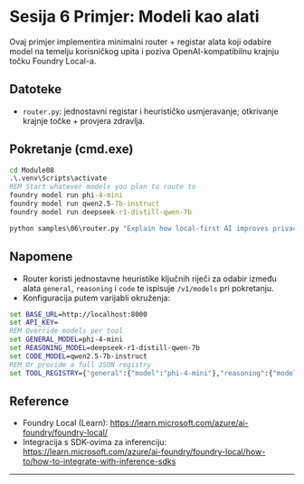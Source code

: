 <!--
CO_OP_TRANSLATOR_METADATA:
{
  "original_hash": "d28c8fdf6c32d02120403c7b4526392b",
  "translation_date": "2025-09-23T01:19:35+00:00",
  "source_file": "Module08/samples/06/README.md",
  "language_code": "hr"
}
-->
# Sesija 6 Primjer: Modeli kao alati

Ovaj primjer implementira minimalni router + registar alata koji odabire model na temelju korisničkog upita i poziva OpenAI-kompatibilnu krajnju točku Foundry Local-a.

## Datoteke
- `router.py`: jednostavni registar i heurističko usmjeravanje; otkrivanje krajnje točke + provjera zdravlja.

## Pokretanje (cmd.exe)
```cmd
cd Module08
.\.venv\Scripts\activate
REM Start whatever models you plan to route to
foundry model run phi-4-mini
foundry model run qwen2.5-7b-instruct
foundry model run deepseek-r1-distill-qwen-7b

python samples\06\router.py "Explain how local-first AI improves privacy in two sentences."
```

## Napomene
- Router koristi jednostavne heuristike ključnih riječi za odabir između alata `general`, `reasoning` i `code` te ispisuje `/v1/models` pri pokretanju.
- Konfiguracija putem varijabli okruženja:
```cmd
set BASE_URL=http://localhost:8000
set API_KEY=
REM Override models per tool
set GENERAL_MODEL=phi-4-mini
set REASONING_MODEL=deepseek-r1-distill-qwen-7b
set CODE_MODEL=qwen2.5-7b-instruct
REM Or provide a full JSON registry
set TOOL_REGISTRY={"general":{"model":"phi-4-mini"},"reasoning":{"model":"deepseek-r1-distill-qwen-7b"},"code":{"model":"qwen2.5-7b-instruct"}}
```

## Reference
- Foundry Local (Learn): https://learn.microsoft.com/azure/ai-foundry/foundry-local/
- Integracija s SDK-ovima za inferenciju: https://learn.microsoft.com/azure/ai-foundry/foundry-local/how-to/how-to-integrate-with-inference-sdks

---

